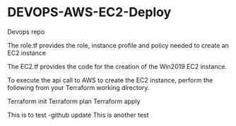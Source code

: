 # DEVOPS-AWS-EC2-Deploy
Devops repo

The role.tf provides the role, instance profile and policy needed to create an EC2 instance

The EC2.tf provides the code for the creation of the Win2019 EC2 instance.

To execute the api call to AWS to create the EC2 instance, perform the following from your Terraform working directory.

Terraform init
Terraform plan
Terraform apply

This is to test -github update
This is another test
